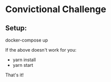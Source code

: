 # Convictional Challenge

## Setup:
docker-compose up

If the above doesn't work for you:
- yarn install
- yarn start


That's it!

